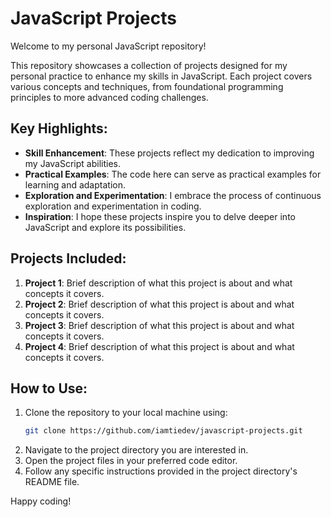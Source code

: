 # JavaScript Projects

Welcome to my personal JavaScript repository!

This repository showcases a collection of projects designed for my personal practice to enhance my skills in JavaScript. Each project covers various concepts and techniques, from foundational programming principles to more advanced coding challenges.

## Key Highlights:

- **Skill Enhancement**: These projects reflect my dedication to improving my JavaScript abilities.
- **Practical Examples**: The code here can serve as practical examples for learning and adaptation.
- **Exploration and Experimentation**: I embrace the process of continuous exploration and experimentation in coding.
- **Inspiration**: I hope these projects inspire you to delve deeper into JavaScript and explore its possibilities.

## Projects Included:

1. **Project 1**: Brief description of what this project is about and what concepts it covers.
2. **Project 2**: Brief description of what this project is about and what concepts it covers.
3. **Project 3**: Brief description of what this project is about and what concepts it covers.
4. **Project 4**: Brief description of what this project is about and what concepts it covers.

## How to Use:

1. Clone the repository to your local machine using:
    ```bash
    git clone https://github.com/iamtiedev/javascript-projects.git
    ```
2. Navigate to the project directory you are interested in.
3. Open the project files in your preferred code editor.
4. Follow any specific instructions provided in the project directory's README file.

Happy coding!
